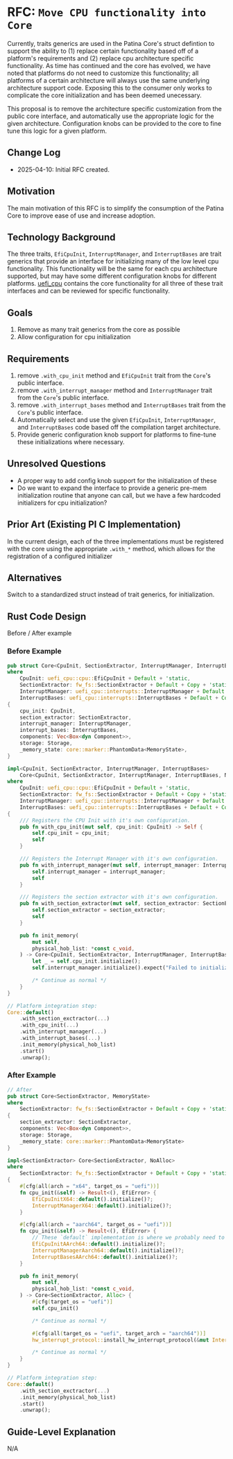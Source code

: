 # RFC: `Move CPU functionality into Core`

Currently, traits generics are used in the Patina Core's struct defintion to support the ability to (1) replace certain
functionality based off of a platform's requirements and (2) replace cpu architecture specific functionality. As time
has continued and the core has evolved, we have noted that platforms do not need to customize this functionality; all
platforms of a certain architecture will always use the same underlying architecture support code. Exposing this to the
consumer only works to complicate the core initialization and has been deemed unecessary.

This proposal is to remove the architecture specific customization from the public core interface, and automatically
use the appropriate logic for the given architecture. Configuration knobs can be provided to the core to fine tune
this logic for a given platform.

## Change Log

- 2025-04-10: Initial RFC created.

## Motivation

The main motivation of this RFC is to simplify the consumption of the Patina Core to improve ease of use and increase
adoption.

## Technology Background

The three traits, `EfiCpuInit`, `InterruptManager`, and `InterruptBases` are trait generics that provide an interface
for initializing many of the low level cpu functionality. This functionality will be the same for each cpu architecture
supported, but may have some different configuration knobs for different platforms. [uefi_cpu](https://github.com/OpenDevicePartnership/uefi-core/tree/main/uefi_cpu)
contains the core functionality for all three of these trait interfaces and can be reviewed for specific functionality.

## Goals

1. Remove as many trait generics from the core as possible
2. Allow configuration for cpu initialization

## Requirements

1. remove `.with_cpu_init` method and `EfiCpuInit` trait from the `Core`'s public interface.
2. remove `.with_interrupt_manager` method and `InterruptManager` trait from the `Core`'s public interface.
3. remove `.with_interrupt_bases` method and `InterruptBases` trait from the `Core`'s public interface.
4. Automatically select and use the given `EfiCpuInit`, `InterruptManager`, and `InterruptBases` code based off the
   compilation target architecture.
5. Provide generic configuration knob support for platforms to fine-tune these initializations where necessary.

## Unresolved Questions

- A proper way to add config knob support for the initialization of these
- Do we want to expand the interface to provide a generic pre-mem initialization routine that anyone can call, but we
  have a few hardcoded initializers for cpu initialization?

## Prior Art (Existing PI C Implementation)

In the current design, each of the three implementations must be registered with the core using the appropriate
`.with_*` method, which allows for the registration of a configured initializer

## Alternatives

Switch to a standardized struct instead of trait generics, for initialization.

## Rust Code Design

Before / After example

### Before Example

```rust
pub struct Core<CpuInit, SectionExtractor, InterruptManager, InterruptBases, MemoryState>
where
    CpuInit: uefi_cpu::cpu::EfiCpuInit + Default + 'static,
    SectionExtractor: fw_fs::SectionExtractor + Default + Copy + 'static,
    InterruptManager: uefi_cpu::interrupts::InterruptManager + Default + Copy + 'static,
    InterruptBases: uefi_cpu::interrupts::InterruptBases + Default + Copy + 'static,
{
    cpu_init: CpuInit,
    section_extractor: SectionExtractor,
    interrupt_manager: InterruptManager,
    interrupt_bases: InterruptBases,
    components: Vec<Box<dyn Component>>,
    storage: Storage,
    _memory_state: core::marker::PhantomData<MemoryState>,
}

impl<CpuInit, SectionExtractor, InterruptManager, InterruptBases>
    Core<CpuInit, SectionExtractor, InterruptManager, InterruptBases, NoAlloc>
where
    CpuInit: uefi_cpu::cpu::EfiCpuInit + Default + 'static,
    SectionExtractor: fw_fs::SectionExtractor + Default + Copy + 'static,
    InterruptManager: uefi_cpu::interrupts::InterruptManager + Default + Copy + 'static,
    InterruptBases: uefi_cpu::interrupts::InterruptBases + Default + Copy + 'static,
{
    /// Registers the CPU Init with it's own configuration.
    pub fn with_cpu_init(mut self, cpu_init: CpuInit) -> Self {
        self.cpu_init = cpu_init;
        self
    }

    /// Registers the Interrupt Manager with it's own configuration.
    pub fn with_interrupt_manager(mut self, interrupt_manager: InterruptManager) -> Self {
        self.interrupt_manager = interrupt_manager;
        self
    }

    /// Registers the section extractor with it's own configuration.
    pub fn with_section_extractor(mut self, section_extractor: SectionExtractor) -> Self {
        self.section_extractor = section_extractor;
        self
    }

    pub fn init_memory(
        mut self,
        physical_hob_list: *const c_void,
    ) -> Core<CpuInit, SectionExtractor, InterruptManager, InterruptBases, Alloc> {
        let _ = self.cpu_init.initialize();
        self.interrupt_manager.initialize().expect("Failed to initialize interrupt manager!");

        /* Continue as normal */
    }
}

// Platform integration step:
Core::default()
    .with_section_exctractor(...)
    .with_cpu_init(...)
    .with_interrupt_manager(...)
    .with_interrupt_bases(...)
    .init_memory(physical_hob_list)
    .start()
    .unwrap();
```

### After Example

```rust
// After
pub struct Core<SectionExtractor, MemoryState>
where
    SectionExtractor: fw_fs::SectionExtractor + Default + Copy + 'static
{
    section_extractor: SectionExtractor,
    components: Vec<Box<dyn Component>>,
    storage: Storage,
    _memory_state: core::marker::PhantomData<MemoryState>    
}

impl<SectionExtractor> Core<SectionExtractor, NoAlloc>
where
    SectionExtractor: fw_fs::SectionExtractor + Default + Copy + 'static
{
    #[cfg(all(arch = "x64", target_os = "uefi"))]
    fn cpu_init(&self) -> Result<(), EfiError> {
        EfiCpuInitX64::default().initialize()?;
        InterruptManagerX64::default().initialize()?;
    }

    #[cfg(all(arch = "aarch64", target_os = "uefi"))]
    fn cpu_init(&self) -> Result<(), EfiError> {
        // These `default` implementation is where we probably need to add configuration support
        EfiCpuInitAArch64::default().initialize()?;
        InterruptManagerAarch64::default().initialize()?;
        InterruptBasesAArch64::default().initialize()?;
    }

    pub fn init_memory(
        mut self,
        physical_hob_list: *const c_void,
    ) -> Core<SectionExtractor, Alloc> {
        #[cfg(target_os = "uefi")]
        self.cpu_init()

        /* Continue as normal */

        #[cfg(all(target_os = "uefi", target_arch = "aarch64"))]
        hw_interrupt_protocol::install_hw_interrupt_protocol(&mut InterruptManagerAarch64::default(), &self.interrupt_bases);

        /* Continue as normal */
    }
}

// Platform integration step:
Core::default()
    .with_section_exctractor(...)
    .init_memory(physical_hob_list)
    .start()
    .unwrap();

```

## Guide-Level Explanation

N/A
